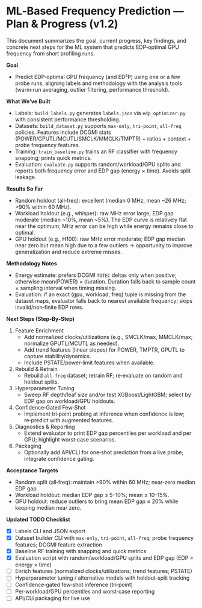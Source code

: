 # ML‑Based Frequency Prediction — Plan & Progress (v1.2)

This document summarizes the goal, current progress, key findings, and concrete next steps for the ML system that predicts EDP‑optimal GPU frequency from short profiling runs.

**Goal**
- Predict EDP‑optimal GPU frequency (and ED²P) using one or a few probe runs, aligning labels and methodology with the analysis tools (warm‑run averaging, outlier filtering, performance threshold).

**What We’ve Built**
- Labels: `build_labels.py` generates `labels.json` via `edp_optimizer.py` with consistent performance thresholding.
- Datasets: `build_dataset.py` supports `max-only`, `tri-point`, `all-freq` policies. Features include DCGMI stats (POWER/GPUTL/MCUTL/SMCLK/MMCLK/TMPTR) + ratios + context + probe frequency features.
- Training: `train_baseline.py` trains an RF classifier with frequency snapping; prints quick metrics.
- Evaluation: `evaluate.py` supports random/workload/GPU splits and reports both frequency error and EDP gap (energy × time). Avoids split leakage.

**Results So Far**
- Random holdout (all‑freq): excellent (median 0 MHz, mean ~26 MHz; >90% within 60 MHz).
- Workload holdout (e.g., whisper): raw MHz error large; EDP gap moderate (median ~10%, mean ~5%). The EDP curve is relatively flat near the optimum; MHz error can be high while energy remains close to optimal.
- GPU holdout (e.g., H100): raw MHz error moderate; EDP gap median near zero but mean high due to a few outliers → opportunity to improve generalization and reduce extreme misses.

**Methodology Notes**
- Energy estimate: prefers DCGMI `TOTEC` deltas only when positive; otherwise mean(POWER) × duration. Duration falls back to sample count × sampling interval when timing missing.
- Evaluation: if an exact (gpu, workload, freq) tuple is missing from the dataset maps, evaluator falls back to nearest available frequency; skips invalid/non‑finite EDP rows.

**Next Steps (Step‑By‑Step)**
1) Feature Enrichment
   - Add normalized clocks/utilizations (e.g., SMCLK/max, MMCLK/max; normalize GPUTL/MCUTL as needed).
   - Add trend features (linear slopes) for POWER, TMPTR, GPUTL to capture stability/dynamics.
   - Include PSTATE/power‑limit features when available.
2) Rebuild & Retrain
   - Rebuild `all-freq` dataset; retrain RF; re‑evaluate on random and holdout splits.
3) Hyperparameter Tuning
   - Sweep RF depth/leaf size and/or test XGBoost/LightGBM; select by EDP gap on workload/GPU holdouts.
4) Confidence‑Gated Few‑Shot
   - Implement tri‑point probing at inference when confidence is low; re‑predict with augmented features.
5) Diagnostics & Reporting
   - Extend evaluator to print EDP gap percentiles per workload and per GPU; highlight worst‑case scenarios.
6) Packaging
   - Optionally add API/CLI for one‑shot prediction from a live probe; integrate confidence gating.

**Acceptance Targets**
- Random split (all‑freq): maintain >90% within 60 MHz; near‑zero median EDP gap.
- Workload holdout: median EDP gap ≤ 5–10%; mean ≤ 10–15%.
- GPU holdout: reduce outliers to bring mean EDP gap ≤ 20% while keeping median near zero.

**Updated TODO Checklist**
- [x] Labels CLI and JSON export
- [x] Dataset builder CLI with `max-only`, `tri-point`, `all-freq`; probe frequency features; DCGMI feature extraction
- [x] Baseline RF training with snapping and quick metrics
- [x] Evaluation script with random/workload/GPU splits and EDP gap (EDP = energy × time)
- [ ] Enrich features (normalized clocks/utilizations; trend features; PSTATE)
- [ ] Hyperparameter tuning / alternative models with holdout‑split tracking
- [ ] Confidence‑gated few‑shot inference (tri‑point)
- [ ] Per‑workload/GPU percentiles and worst‑case reporting
- [ ] API/CLI packaging for live use
